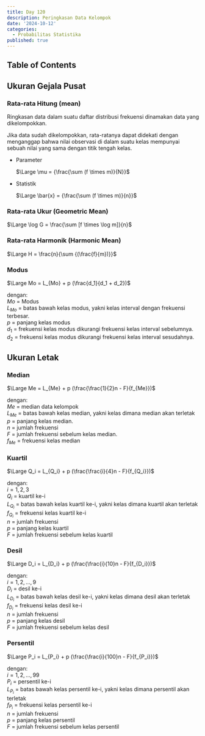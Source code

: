 ```yaml
---
title: Day 120
description: Peringkasan Data Kelompok
date: '2024-10-12'
categories:
  - Probabilitas Statistika
published: true
---
```


## Table of Contents

## Ukuran Gejala Pusat

### Rata-rata Hitung (mean)

Ringkasan data dalam suatu daftar distribusi frekuensi dinamakan data yang dikelompokkan.

Jika data sudah dikelompokkan, rata-ratanya dapat didekati dengan menganggap bahwa nilai observasi di dalam suatu kelas mempunyai sebuah nilai yang sama dengan titik tengah kelas.

- Parameter

  $\Large \mu = {\frac{\sum (f \times m)}{N}}$

- Statistik

  $\Large \bar{x} = {\frac{\sum (f \times m)}{n}}$

### Rata-rata Ukur (Geometric Mean)

$\Large \log G = \frac{\sum [f \times \log m]}{n}$

### Rata-rata Harmonik (Harmonic Mean)

$\Large H = \frac{n}{\sum {(\frac{f}{m})}}$

### Modus

$\Large Mo = L_{Mo} + p (\frac{d_1}{d_1 + d_2})$

dengan:  
$Mo$ = Modus  
$L_{Mo}$ = batas bawah kelas modus, yakni kelas interval dengan frekuensi terbesar.  
$p$ = panjang kelas modus  
$d_1$ = frekuensi kelas modus dikurangi frekuensi kelas interval sebelumnya.  
$d_2$ = frekuensi kelas modus dikurangi frekuensi kelas interval sesudahnya.

## Ukuran Letak

### Median

$\Large Me = L_{Me} + p (\frac{\frac{1}{2}n - F}{f_{Me}})$

dengan:  
$Me$ = median data kelompok  
$L_{Me}$ = batas bawah kelas median, yakni kelas dimana median akan terletak  
$p$ = panjang kelas median.  
$n$ = jumlah frekuensi  
$F$ = jumlah frekuensi sebelum kelas median.  
$f_{Me}$ = frekuensi kelas median

### Kuartil

$\Large Q_i = L_{Q_i} + p (\frac{\frac{i}{4}n - F}{f_{Q_i}})$

dengan:  
$i = 1,2,3$  
$Q_i$ = kuartil ke-i  
$L_{Q_i}$ = batas bawah kelas kuartil ke-i, yakni kelas dimana kuartil akan terletak  
$f_{Q_i}$ = frekuensi kelas kuartil ke-i  
$n$ = jumlah frekuensi  
$p$ = panjang kelas kuartil  
$F$ = jumlah frekuensi sebelum kelas kuartil

### Desil

$\Large D_i = L_{D_i} + p (\frac{\frac{i}{10}n - F}{f_{D_i}})$

dengan:  
$i = 1,2,...,9$  
$D_i$ = desil ke-i  
$L_{D_i}$ = batas bawah kelas desil ke-i, yakni kelas dimana desil akan terletak  
$f_{D_i}$ = frekuensi kelas desil ke-i  
$n$ = jumlah frekuensi  
$p$ = panjang kelas desil  
$F$ = jumlah frekuensi sebelum kelas desil

### Persentil

$\Large P_i = L_{P_i} + p (\frac{\frac{i}{100}n - F}{f_{P_i}})$

dengan:  
$i = 1,2,...,99$  
$P_i$ = persentil ke-i  
$L_{P_i}$ = batas bawah kelas persentil ke-i, yakni kelas dimana persentil akan terletak  
$f_{P_i}$ = frekuensi kelas persentil ke-i  
$n$ = jumlah frekuensi  
$p$ = panjang kelas persentil  
$F$ = jumlah frekuensi sebelum kelas persentil
